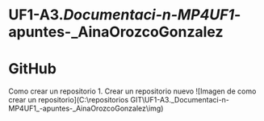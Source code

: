 # UF1-A3._Documentaci-n-MP4UF1_-apuntes-_AinaOrozcoGonzalez

<h1>GitHub</h2>
    Como crear un repositorio
        1. Crear un repositorio nuevo
        ![Imagen de como crear un repositorio](C:\repositorios GIT\UF1-A3._Documentaci-n-MP4UF1_-apuntes-_AinaOrozcoGonzalez\img)